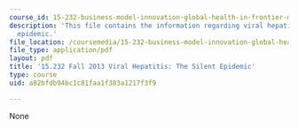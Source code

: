 ```yaml
---
course_id: 15-232-business-model-innovation-global-health-in-frontier-markets-fall-2013
description: 'This file contains the information regarding viral hepatitis: the silent
  epidemic.'
file_location: /coursemedia/15-232-business-model-innovation-global-health-in-frontier-markets-fall-2013/a82bfdb94bc1c81faa1f303a1217f3f9_MIT15_232F13_a1_vrl-hep_1.pdf
file_type: application/pdf
layout: pdf
title: '15.232 Fall 2013 Viral Hepatitis: The Silent Epidemic'
type: course
uid: a82bfdb94bc1c81faa1f303a1217f3f9

---
```

None